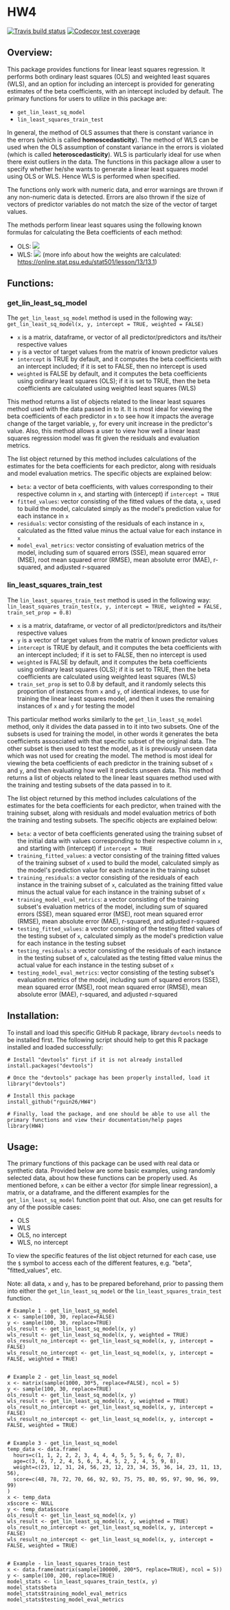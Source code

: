 # HW4

<!-- badges: start -->
[![Travis build status](https://travis-ci.com/rguin26/HW4.svg?branch=main)](https://travis-ci.com/rguin26/HW4)
[![Codecov test coverage](https://codecov.io/gh/rguin26/HW4/branch/main/graph/badge.svg)](https://codecov.io/gh/rguin26/HW4?branch=main)
<!-- badges: end -->

## Overview:
This package provides functions for linear least squares regression. It performs both ordinary least squares (OLS) and weighted least squares (WLS), and an option for including an intercept is provided for generating estimates of the beta coefficients, with an intercept included by default. The primary functions for users to utilize in this package are:
  - `get_lin_least_sq_model`
  - `lin_least_squares_train_test`

In general, the method of OLS assumes that there is constant variance in the errors (which is called **homoscedasticity**). The method of WLS can be used when the OLS assumption of constant variance in the errors is violated (which is called **heteroscedasticity**). WLS is particularly ideal for use when there exist outliers in the data. The functions in this package allow a user to specify whether he/she wants to generate a linear least squares model using OLS or WLS. Hence WLS is performed when specified.

The functions only work with numeric data, and error warnings are thrown if any non-numeric data is detected. Errors are also thrown if the size of vectors of predictor variables do not match the size of the vector of target values.

The methods perform linear least squares using the following known formulas for calculating the Beta coefficients of each method:
  - OLS: <img src="https://render.githubusercontent.com/render/math?math=\hat{\beta} = (X^{T}X)^{-1}X^{T}y">
  - WLS: <img src="https://render.githubusercontent.com/render/math?math=\hat{\beta} = (X^{T}WX)^{-1}X^{T}Wy"> (more info about how the weights are calculated: https://online.stat.psu.edu/stat501/lesson/13/13.1)

## Functions:

### get_lin_least_sq_model
The `get_lin_least_sq_model` method is used in the following way: `get_lin_least_sq_model(x, y, intercept = TRUE, weighted = FALSE)`
  - `x` is a matrix, dataframe, or vector of all predictor/predictors and its/their respective values
  - `y` is a vector of target values from the matrix of known predictor values
  - `intercept` is TRUE by default, and it computes the beta coefficients with an intercept included; if it is set to FALSE, then no intercept is used
  - `weighted` is FALSE by default, and it computes the beta coefficients using ordinary least squares (OLS); if it is set to TRUE, then the beta coefficients are calculated using weighted least squares (WLS)

This method returns a list of objects related to the linear least squares method used with the data passed in to it. It is most ideal for viewing the beta coefficients of each predictor in `x` to see how it impacts the average change of the target variable, `y`, for every unit increase in the predictor's value. Also, this method allows a user to view how well a linear least squares regression model was fit given the residuals and evaluation metrics.

The list object returned by this method includes calculations of the estimates for the beta coefficients for each predictor, along with residuals and model evaluation metrics. The specific objects are explained below:
  - `beta`: a vector of beta coefficients, with values corresponding to their respective column in `x`, and starting with (intercept) if `intercept = TRUE`
  - `fitted_values`: vector consisting of the fitted values of the data, `x`, used to build the model, calculated simply as the model's prediction value for each instance in `x`
  - `residuals`: vector consisting of the residuals of each instance in `x`, calculated as the fitted value minus the actual value for each instance in `x`
  - `model_eval_metrics`: vector consisting of evaluation metrics of the model, including sum of squared errors (SSE), mean squared error (MSE), root mean squared error (RMSE), mean absolute error (MAE), r-squared, and adjusted r-squared

### lin_least_squares_train_test
The `lin_least_squares_train_test` method is used in the following way: `lin_least_squares_train_test(x, y, intercept = TRUE, weighted = FALSE, train_set_prop = 0.8)`
  - `x` is a matrix, dataframe, or vector of all predictor/predictors and its/their respective values
  - `y` is a vector of target values from the matrix of known predictor values
  - `intercept` is TRUE by default, and it computes the beta coefficients with an intercept included; if it is set to FALSE, then no intercept is used
  - `weighted` is FALSE by default, and it computes the beta coefficients using ordinary least squares (OLS); if it is set to TRUE, then the beta coefficients are calculated using weighted least squares (WLS)
  - `train_set_prop` is set to 0.8 by default, and it randomly selects this proportion of instances from `x` and `y`, of identical indexes, to use for training the linear least squares model, and then it uses the remaining instances of `x` and `y` for testing the model

This particular method works similarly to the `get_lin_least_sq_model` method, only it divides the data passed in to it into two subsets. One of the subsets is used for training the model, in other words it generates the beta coefficients assosciated with that specific subset of the original data. The other subset is then used to test the model, as it is previously unseen data which was not used for creating the model. The method is most ideal for viewing the beta coefficients of each predictor in the training subset of `x` and `y`, and then evaluating how well it predicts unseen data. This method returns a list of objects related to the linear least squares method used with the training and testing subsets of the data passed in to it. 

The list object returned by this method includes calculations of the estimates for the beta coefficients for each predictor, when trained with the training subset, along with residuals and model evaluation metrics of both the training and testing subsets. The specific objects are explained below:
  - `beta`: a vector of beta coefficients generated using the training subset of the initial data with values corresponding to their respective column in `x`, and starting with (intercept) if `intercept = TRUE`
  - `training_fitted_values`: a vector consisting of the training fitted values of the training subset of `x` used to build the model, calculated simply as the model's prediction value for each instance in the training subset
  - `training_residuals`: a vector consisting of the residuals of each instance in the training subset of `x`, calculated as the training fitted value minus the actual value for each instance in the training subset of `x`
  - `training_model_eval_metrics`: a vector consisting of the training subset's evaluation metrics of the model, including sum of squared errors (SSE), mean squared error (MSE), root mean squared error (RMSE), mean absolute error (MAE), r-squared, and adjusted r-squared
  - `testing_fitted_values`: a vector consisting of the testing fitted values of the testing subset of `x`, calculated simply as the model's prediction value for each instance in the testing subset
  - `testing_residuals`: a vector consisting of the residuals of each instance in the testing subset of `x`, calculated as the testing fitted value minus the actual value for each instance in the testing subset of `x`
  - `testing_model_eval_metrics`: vector consisting of the testing subset's evaluation metrics of the model, including sum of squared errors (SSE), mean squared error (MSE), root mean squared error (RMSE), mean absolute error (MAE), r-squared, and adjusted r-squared

## Installation:

To install and load this specific GitHub R package, library `devtools` needs to be installed first. The following script should help to get this R package installed and loaded successfully:

```
# Install "devtools" first if it is not already installed
install.packages("devtools")

# Once the "devtools" package has been properly installed, load it
library("devtools")

# Install this package
install_github("rguin26/HW4")

# Finally, load the package, and one should be able to use all the primary functions and view their documentation/help pages
library(HW4)
```

## Usage:

The primary functions of this package can be used with real data or synthetic data. Provided below are some basic examples, using randomly selected data, about how these functions can be properly used. As mentioned before, `x` can be either a vector (for simple linear regression), a matrix, or a dataframe, and the different examples for the `get_lin_least_sq_model` function point that out. Also, one can get results for any of the possible cases:
  - OLS
  - WLS
  - OLS, no intercept
  - WLS, no intercept

To view the specific features of the list object returned for each case, use the `$` symbol to access each of the different features, e.g. "beta", "fitted_values", etc.

Note: all data, `x` and `y`, has to be prepared beforehand, prior to passing them into either the `get_lin_least_sq_model` or the `lin_least_squares_train_test` function.

```
# Example 1 - get_lin_least_sq_model
x <- sample(100, 30, replace=FALSE)
y <- sample(100, 30, replace=TRUE)
ols_result <- get_lin_least_sq_model(x, y)
wls_result <- get_lin_least_sq_model(x, y, weighted = TRUE)
ols_result_no_intercept <- get_lin_least_sq_model(x, y, intercept = FALSE)
wls_result_no_intercept <- get_lin_least_sq_model(x, y, intercept = FALSE, weighted = TRUE)


# Example 2 - get_lin_least_sq_model
x <- matrix(sample(1000, 30*5, replace=FALSE), ncol = 5)
y <- sample(100, 30, replace=TRUE)
ols_result <- get_lin_least_sq_model(x, y)
wls_result <- get_lin_least_sq_model(x, y, weighted = TRUE)
ols_result_no_intercept <- get_lin_least_sq_model(x, y, intercept = FALSE)
wls_result_no_intercept <- get_lin_least_sq_model(x, y, intercept = FALSE, weighted = TRUE)


# Example 3 - get_lin_least_sq_model
temp_data <- data.frame(
  hours=c(1, 1, 2, 2, 2, 3, 4, 4, 4, 5, 5, 5, 6, 6, 7, 8),
  age=c(3, 6, 7, 2, 4, 5, 6, 3, 4, 5, 2, 2, 4, 5, 9, 8),
  weight=c(23, 12, 31, 24, 56, 23, 12, 23, 34, 35, 36, 14, 23, 11, 13, 56),
  score=c(48, 78, 72, 70, 66, 92, 93, 75, 75, 80, 95, 97, 90, 96, 99, 99)
)
x <- temp_data
x$score <- NULL
y <- temp_data$score
ols_result <- get_lin_least_sq_model(x, y)
wls_result <- get_lin_least_sq_model(x, y, weighted = TRUE)
ols_result_no_intercept <- get_lin_least_sq_model(x, y, intercept = FALSE)
wls_result_no_intercept <- get_lin_least_sq_model(x, y, intercept = FALSE, weighted = TRUE)


# Example - lin_least_squares_train_test
x <- data.frame(matrix(sample(100000, 200*5, replace=TRUE), ncol = 5))
y <- sample(100, 200, replace=TRUE)
model_stats <- lin_least_squares_train_test(x, y)
model_stats$beta
model_stats$training_model_eval_metrics
model_stats$testing_model_eval_metrics
```
